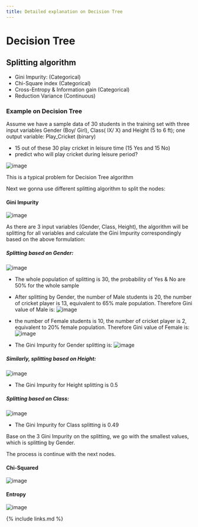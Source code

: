```yaml
---
title: Detailed explanation on Decision Tree
---
```


# Decision Tree
## Splitting algorithm

- Gini Impurity: (Categorical)
- Chi-Square index (Categorical)
- Cross-Entropy & Information gain (Categorical)
- Reduction Variance (Continuous)

### Example on Decision Tree 
Assume we have a sample data of 30 students in the training set with three input variables Gender (Boy/ Girl), Class( IX/ X) and Height (5 to 6 ft); one output variable: Play_Cricket (binary)
 - 15 out of these 30 play cricket in leisure time (15 Yes and 15 No)
 - predict who will play cricket during leisure period?

![image](https://user-images.githubusercontent.com/43855029/121087243-30194280-c7b2-11eb-9832-7df802385977.png)

This is a typical problem for Decision Tree algorithm

Next we gonna use different splitting algorithm to split the nodes:

#### Gini Impurity
![image](https://user-images.githubusercontent.com/43855029/121087017-e4669900-c7b1-11eb-9e6f-c0b47f1e0afb.png)

As there are 3 input variables (Gender, Class, Height), the algorithm will be splitting for all variables and calculate the Gini Impurity correspondingly based on the above formulation:

##### Splitting based on Gender:

![image](https://user-images.githubusercontent.com/43855029/121087345-4e7f3e00-c7b2-11eb-978f-790b9223a8c9.png)

- The whole population of splitting is 30, the probability of Yes & No are 50% for the whole sample
- After splitting by Gender, the number of Male students is 20, the number of cricket player is 13, equivalent to 65% male population. Therefore Gini value of Male is: ![image](https://user-images.githubusercontent.com/43855029/121094477-b5095980-c7bc-11eb-8db4-45c572b87691.png)

- the number of Female students is 10, the number of cricket player is 2, equivalent to 20% female population. Therefore Gini value of Female is: ![image](https://user-images.githubusercontent.com/43855029/121094541-cfdbce00-c7bc-11eb-803f-493a141718f5.png)

- The Gini Impurity for Gender splitting is: ![image](https://user-images.githubusercontent.com/43855029/121094621-ee41c980-c7bc-11eb-9c43-7d6c50124c13.png)

##### Similarly, splitting based on Height:

![image](https://user-images.githubusercontent.com/43855029/121094742-17faf080-c7bd-11eb-8131-dc7a16a6f00a.png)

- The Gini Impurity for Height splitting is 0.5

##### Splitting based on Class:

![image](https://user-images.githubusercontent.com/43855029/121094840-3eb92700-c7bd-11eb-925b-d34cd37130a6.png)

- The Gini Impurity for Class splitting is 0.49

Base on the 3 Gini Impurity on the splitting, we go with the smallest values, which is splitting by Gender.

The process is continue with the next nodes.

#### Chi-Squared

![image](https://user-images.githubusercontent.com/43855029/121095363-37464d80-c7be-11eb-87bc-dd2fa3093c2c.png)

#### Entropy

![image](https://user-images.githubusercontent.com/43855029/121095141-c56e0400-c7bd-11eb-91ce-f8da11ad66aa.png)




{% include links.md %}
